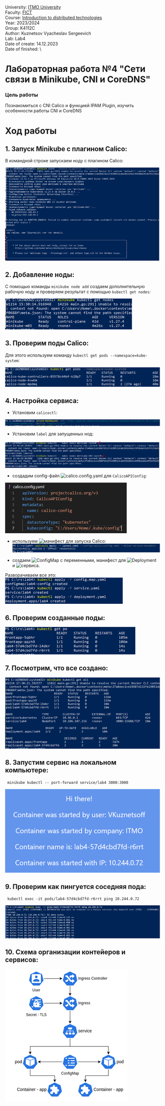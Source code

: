 University: [ITMO University](https://itmo.ru/ru/) \
Faculty: [FICT](https://fict.itmo.ru) \
Course: [Introduction to distributed technologies](https://github.com/itmo-ict-faculty/introduction-to-distributed-technologies) \
Year: 2023/2024\
Group: K4112C\
Author: Kuznetsov Vyacheslav Sergeevich \
Lab: Lab4 \
Date of create: 14.12.2023 \
Date of finished:   \

# Лабораторная работа №4 "Сети связи в Minikube, CNI и CoreDNS"

### Цель работы
Познакомиться с CNI Calico и функцией IPAM Plugin, изучить особенности работы CNI и CoreDNS

# Ход работы

## 1. Запуск Minikube с плагином Calico:
В командной строке запускаем ноду с плагином Calico:

![start](img/1.PNG) 

## 2. Добавление ноды:
С помощью команды `minikube node add` создаем дополнительную рабочую ноду и проверяем результат с помощью `kubectl get nodes`:

![node](img/2.PNG) 

## 3. Проверим поды Calico:
Для этого используем команду `kubectl get pods --namespace=kube-system`:

![calico](img/3.PNG) 


## 4. Настройка сервиса:
- Установим `calicoctl`:

![calicoctl](img/5.PNG)

- Установим `label` для запущенных нод:

![label](img/4.PNG)

- создадим config-файл  ![calico.config.yaml](https://github.com/vkuznetsoff/2023_2024-introduction_to_distributed_technologies-k4112c-kuznetsov_v_s/blob/main/lab4/calico.config.yaml)  для `CalicoAPIConfig`:

![config](img/7.PNG)

- используем ![манифест](https://github.com/vkuznetsoff/2023_2024-introduction_to_distributed_technologies-k4112c-kuznetsov_v_s/blob/main/lab4/ippool.yaml) для запуска Calico:
![ippool](img/8.PNG)

- создаем ![ConfigMap](https://github.com/vkuznetsoff/2023_2024-introduction_to_distributed_technologies-k4112c-kuznetsov_v_s/blob/main/lab4/config.map.yaml) с переменными, манифест для ![Deployment](https://github.com/vkuznetsoff/2023_2024-introduction_to_distributed_technologies-k4112c-kuznetsov_v_s/blob/main/lab4/deployment.yaml) и ![сервиса](https://github.com/vkuznetsoff/2023_2024-introduction_to_distributed_technologies-k4112c-kuznetsov_v_s/blob/main/lab4/service.yaml).

Разворачиваем все это:
![deployment](img/9.PNG)

## 6. Проверим созданные поды:

![pods](img/10.PNG)

## 7. Посмотрим, что все создано:
![all](img/11.PNG)

## 8. Запустим сервис на локальном компьютере:
` minikube kubectl -- port-forward service/lab4 3000:3000`

![lochost](img/13.PNG)

## 9. Проверим как пингуется соседняя пода:
` kubectl exec -it pods/lab4-57d4cbd7fd-r6rrt ping 10.244.0.72`

![ping](img/12.PNG)

## 10. Схема организации контейеров и сервисов:

![scheme](img/14.png)








